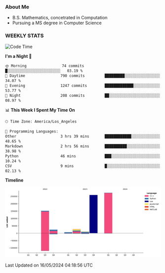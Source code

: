 ### About Me

- B.S. Mathematics, concetrated in Computation
- Pursuing a MS degree in Computer Science


### WEEKLY STATS
<!--START_SECTION:waka-->
![Code Time](http://img.shields.io/badge/Code%20Time-70%20hrs%2022%20mins-blue)

**I'm a Night 🦉** 

```text
🌞 Morning                74 commits          █░░░░░░░░░░░░░░░░░░░░░░░░   03.19 % 
🌆 Daytime                790 commits         █████████░░░░░░░░░░░░░░░░   34.07 % 
🌃 Evening                1247 commits        █████████████░░░░░░░░░░░░   53.77 % 
🌙 Night                  208 commits         ██░░░░░░░░░░░░░░░░░░░░░░░   08.97 % 
```


📊 **This Week I Spent My Time On** 

```text
🕑︎ Time Zone: America/Los_Angeles

💬 Programming Languages: 
Other                    3 hrs 39 mins       ████████████░░░░░░░░░░░░░   48.65 % 
Markdown                 2 hrs 56 mins       ██████████░░░░░░░░░░░░░░░   38.98 % 
Python                   46 mins             ███░░░░░░░░░░░░░░░░░░░░░░   10.24 % 
CSV                      9 mins              █░░░░░░░░░░░░░░░░░░░░░░░░   02.13 % 
```

**Timeline**

![Lines of Code chart](https://raw.githubusercontent.com/nickocruzm/nickocruzm/main/assets/bar_graph.png)


 Last Updated on 16/05/2024 04:18:56 UTC
<!--END_SECTION:waka-->
